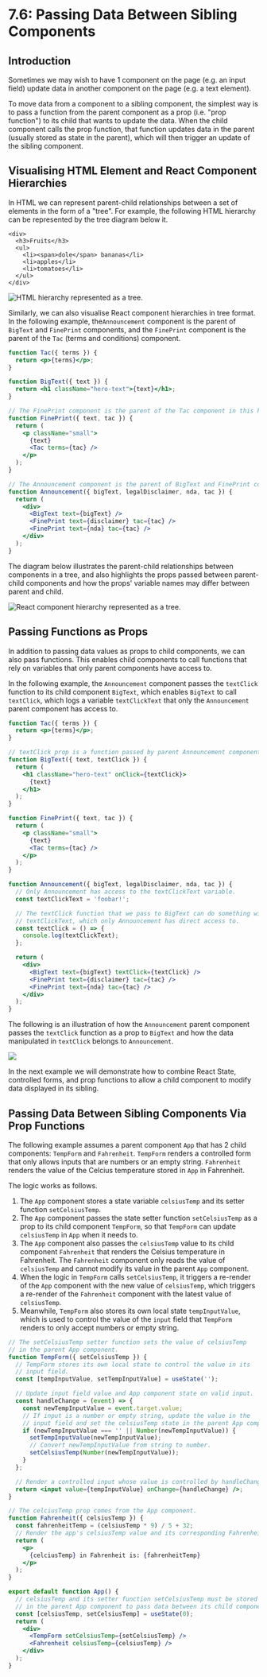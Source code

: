 # 7.6: Passing Data Between Sibling Components

## Introduction

Sometimes we may wish to have 1 component on the page \(e.g. an input field\) update data in another component on the page \(e.g. a text element\).

To move data from a component to a sibling component, the simplest way is to pass a function from the parent component as a prop \(i.e. "prop function"\) to its child that wants to update the data. When the child component calls the prop function, that function updates data in the parent \(usually stored as state in the parent\), which will then trigger an update of the sibling component.

## Visualising HTML Element and React Component Hierarchies

In HTML we can represent parent-child relationships between a set of elements in the form of a "tree". For example, the following HTML hierarchy can be represented by the tree diagram below it.

```markup
<div>
  <h3>Fruits</h3>
  <ul>
    <li><span>dole</span> bananas</li>
    <li>apples</li>
    <li>tomatoes</li>
  </ul>
</div>
```

![HTML hierarchy represented as a tree.](../.gitbook/assets/prop-hierarchy.jpg)

Similarly, we can also visualise React component hierarchies in tree format. In the following example, the`Announcement` component is the parent of `BigText` and `FinePrint` components, and the `FinePrint` component is the parent of the `Tac` \(terms and conditions\) component. 

```jsx
function Tac({ terms }) {
  return <p>{terms}</p>;
}

function BigText({ text }) {
  return <h1 className="hero-text">{text}</h1>;
}

// The FinePrint component is the parent of the Tac component in this hierarchy.
function FinePrint({ text, tac }) {
  return (
    <p className="small">
      {text}
      <Tac terms={tac} />
    </p>
  );
}

// The Announcement component is the parent of BigText and FinePrint components.
function Announcement({ bigText, legalDisclaimer, nda, tac }) {
  return (
    <div>
      <BigText text={bigText} />
      <FinePrint text={disclaimer} tac={tac} />
      <FinePrint text={nda} tac={tac} />
    </div>
  );
}
```

The diagram below illustrates the parent-child relationships between components in a tree, and also highlights the props passed between parent-child components and how the props' variable names may differ between parent and child.

![React component hierarchy represented as a tree.](../.gitbook/assets/prop-hierarchy-2.jpg)

## Passing Functions as Props

In addition to passing data values as props to child components, we can also pass functions. This enables child components to call functions that rely on variables that only parent components have access to.

In the following example, the `Announcement` component passes the `textClick` function to its child component `BigText`, which enables `BigText` to call `textClick`, which logs a variable `textClickText` that only the `Announcement` parent component has access to.

```jsx
function Tac({ terms }) {
  return <p>{terms}</p>;
}

// textClick prop is a function passed by parent Announcement component.
function BigText({ text, textClick }) {
  return (
    <h1 className="hero-text" onClick={textClick}>
      {text}
    </h1>
  );
}

function FinePrint({ text, tac }) {
  return (
    <p className="small">
      {text}
      <Tac terms={tac} />
    </p>
  );
}

function Announcement({ bigText, legalDisclaimer, nda, tac }) {
  // Only Announcement has access to the textClickText variable.
  const textClickText = 'foobar!';

  // The textClick function that we pass to BigText can do something with
  // textClickText, which only Announcement has direct access to.
  const textClick = () => {
    console.log(textClickText);
  };

  return (
    <div>
      <BigText text={bigText} textClick={textClick} />
      <FinePrint text={disclaimer} tac={tac} />
      <FinePrint text={nda} tac={tac} />
    </div>
  );
}
```

The following is an illustration of how the `Announcement` parent component passes the `textClick` function as a prop to `BigText` and how the data manipulated in `textClick` belongs to `Announcement`.

![](../.gitbook/assets/lifting-functions.jpg)

In the next example we will demonstrate how to combine React State, controlled forms, and prop functions to allow a child component to modify data displayed in its sibling.

## Passing Data Between Sibling Components Via Prop Functions

The following example assumes a parent component `App` that has 2 child components: `TempForm` and `Fahrenheit`. `TempForm` renders a controlled form that only allows inputs that are numbers or an empty string. `Fahrenheit` renders the value of the Celcius temperature stored in `App` in Fahrenheit. 

The logic works as follows.

1. The `App` component stores a state variable `celsiusTemp` and its setter function `setCelsiusTemp`. 
2. The `App` component passes the state setter function `setCelsiusTemp` as a prop to its child component `TempForm`, so that `TempForm` can update `celsiusTemp` in `App` when it needs to.
3. The `App` component also passes the `celsiusTemp` value to its child component `Fahrenheit` that renders the Celsius temperature in Fahrenheit. The `Fahrenheit` component only reads the value of `celsiusTemp` and cannot modify its value in the parent `App` component.
4. When the logic in `TempForm` calls `setCelsiusTemp`, it triggers a re-render of the `App` component with the new value of `celsiusTemp`, which triggers a re-render of the `Fahrenheit` component with the latest value of `celsiusTemp`. 
5. Meanwhile, `TempForm` also stores its own local state `tempInputValue`, which is used to control the value of the `input` field that `TempForm` renders to only accept numbers or empty string.

```jsx
// The setCelsiusTemp setter function sets the value of celsiusTemp
// in the parent App component.
function TempForm({ setCelsiusTemp }) {
  // TempForm stores its own local state to control the value in its
  // input field.
  const [tempInputValue, setTempInputValue] = useState('');

  // Update input field value and App component state on valid input.
  const handleChange = (event) => {
    const newTempInputValue = event.target.value;
    // If input is a number or empty string, update the value in the
    // input field and set the celsiusTemp state in the parent App component.
    if (newTempInputValue === '' || Number(newTempInputValue)) {
      setTempInputValue(newTempInputValue);
      // Convert newTempInputValue from string to number.
      setCelsiusTemp(Number(newTempInputValue));
    }
  };

  // Render a controlled input whose value is controlled by handleChange.
  return <input value={tempInputValue} onChange={handleChange} />;
}

// The celciusTemp prop comes from the App component.
function Fahrenheit({ celsiusTemp }) {
  const fahrenheitTemp = (celsiusTemp * 9) / 5 + 32;
  // Render the app's celsiusTemp value and its corresponding Fahrenheit value.
  return (
    <p>
      {celciusTemp} in Fahrenheit is: {fahrenheitTemp}
    </p>
  );
}

export default function App() {
  // celsiusTemp and its setter function setCelsiusTemp must be stored
  // in the parent App component to pass data between its child components.
  const [celsiusTemp, setCelsiusTemp] = useState(0);
  return (
    <div>
      <TempForm setCelsiusTemp={setCelsiusTemp} />
      <Fahrenheit celsiusTemp={celsiusTemp} />
    </div>
  );
}
```

